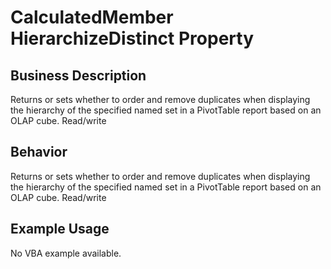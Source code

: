 # CalculatedMember HierarchizeDistinct Property

## Business Description
Returns or sets whether to order and remove duplicates when displaying the hierarchy of the specified named set in a PivotTable report based on an OLAP cube. Read/write

## Behavior
Returns or sets whether to order and remove duplicates  when displaying the hierarchy of the specified named set in a PivotTable report based on an OLAP cube. Read/write

## Example Usage
No VBA example available.